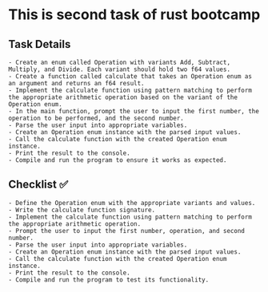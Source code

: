 # This is second task of rust bootcamp

## Task Details

    - Create an enum called Operation with variants Add, Subtract, Multiply, and Divide. Each variant should hold two f64 values.
    - Create a function called calculate that takes an Operation enum as an argument and returns an f64 result.
    - Implement the calculate function using pattern matching to perform the appropriate arithmetic operation based on the variant of the Operation enum.
    - In the main function, prompt the user to input the first number, the operation to be performed, and the second number.
    - Parse the user input into appropriate variables.
    - Create an Operation enum instance with the parsed input values.
    - Call the calculate function with the created Operation enum instance.
    - Print the result to the console.
    - Compile and run the program to ensure it works as expected.

## Checklist :white_check_mark:

    - Define the Operation enum with the appropriate variants and values. 
    - Write the calculate function signature.
    - Implement the calculate function using pattern matching to perform the appropriate arithmetic operation. 
    - Prompt the user to input the first number, operation, and second number. 
    - Parse the user input into appropriate variables. 
    - Create an Operation enum instance with the parsed input values.
    - Call the calculate function with the created Operation enum instance.
    - Print the result to the console.
    - Compile and run the program to test its functionality.
